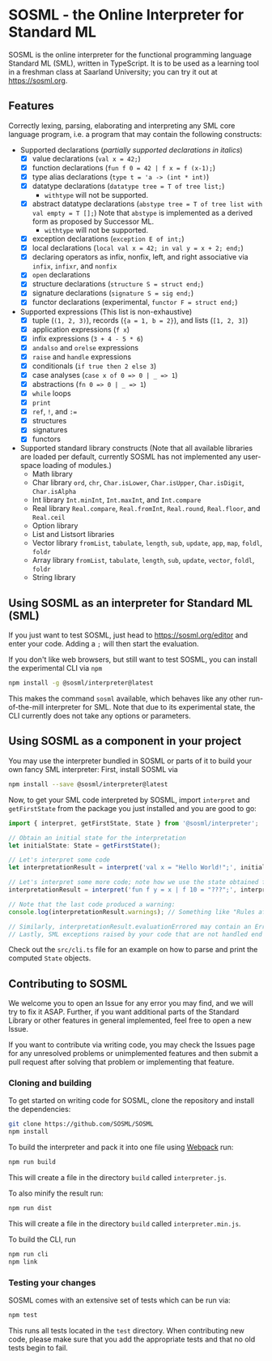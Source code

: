 # SOSML - the Online Interpreter for Standard ML

SOSML is the online interpreter for the functional programming language Standard ML (SML), written in TypeScript.
It is to be used as a learning tool in a freshman class at Saarland University; you can try it out at https://sosml.org.

## Features
Correctly lexing, parsing, elaborating and interpreting any SML core language program, i.e. a program that may contain the following constructs:

* Supported declarations (_partially supported declarations in italics_)
  * [x] value declarations (`val x = 42;`)
  * [x] function declarations (`fun f 0 = 42 | f x = f (x-1);`)
  * [x] type alias declarations (`type t = 'a -> (int * int)`)
  * [x] datatype declarations (`datatype tree = T of tree list;`)
    * `withtype` will not be supported.
  * [x] abstract datatype declarations (`abstype tree = T of tree list with val empty = T [];`)
        Note that `abstype` is implemented as a derived form as proposed by Successor ML.
    * `withtype` will not be supported.
  * [x] exception declarations (`exception E of int;`)
  * [x] local declarations (`local val x = 42; in val y = x + 2; end;`)
  * [x] declaring operators as infix, nonfix, left, and right associative via `infix`, `infixr`, and `nonfix`
  * [x] `open` declarations
  * [x] structure declarations (`structure S = struct end;`)
  * [x] signature declarations (`signature S = sig end;`)
  * [x] functor declarations (experimental, `functor F = struct end;`)
* Supported expressions (This list is non-exhaustive)
  * [x] tuple (`(1, 2, 3)`), records (`{a = 1, b = 2}`), and lists (`[1, 2, 3]`)
  * [x] application expressions (`f x`)
  * [x] infix expressions (`3 + 4 - 5 * 6`)
  * [x] `andalso` and `orelse` expressions
  * [x] `raise` and `handle` expressions
  * [x] conditionals (`if true then 2 else 3`)
  * [x] case analyses (`case x of 0 => 0 | _ => 1`)
  * [x] abstractions (`fn 0 => 0 | _ => 1`)
  * [x] `while` loops
  * [x] `print`
  * [x] `ref`, `!`, and `:=`
  * [x] structures
  * [x] signatures
  * [x] functors
* Supported standard library constructs (Note that all available libraries are loaded per default, currently SOSML has not implemented any user-space loading of modules.)
  * Math library
  * Char library `ord`, `chr`, `Char.isLower`, `Char.isUpper`, `Char.isDigit`, `Char.isAlpha`
  * Int library `Int.minInt`, `Int.maxInt`, and `Int.compare`
  * Real library `Real.compare`, `Real.fromInt`, `Real.round`, `Real.floor`, and `Real.ceil`
  * Option library
  * List and Listsort libraries
  * Vector library `fromList`, `tabulate`, `length`, `sub`, `update`, `app`, `map`, `foldl`, `foldr`
  * Array library `fromList`, `tabulate`, `length`, `sub`, `update`, `vector`, `foldl`, `foldr`
  * String library

## Using SOSML as an interpreter for Standard ML (SML)

If you just want to test SOSML, just head to https://sosml.org/editor and enter your code. 
Adding a `;` will then start the evaluation.

If you don't like web browsers, but still want to test SOSML, you can install the experimental CLI via `npm`
```bash
npm install -g @sosml/interpreter@latest
```
This makes the command `sosml` available, which behaves like any other run-of-the-mill interpreter for SML.
Note that due to its experimental state, the CLI currently does not take any options or parameters.

## Using SOSML as a component in your project

You may use the interpreter bundled in SOSML or parts of it to build your own fancy SML interpreter:
First, install SOSML via
```bash
npm install --save @sosml/interpreter@latest
```
Now, to get your SML code interpreted by SOSML, import `interpret` and `getFirstState` from the package you just installed
and you are good to go:
```js
import { interpret, getFirstState, State } from '@sosml/interpreter';

// Obtain an initial state for the interpretation
let initialState: State = getFirstState(); 

// Let's interpret some code 
let interpretationResult = interpret('val x = "Hello World!";', initialState);

// Let's interpret some more code; note how we use the state obtained from the last step
interpretationResult = interpret('fun f y = x | f 10 = "???";', interpretationResult.state);

// Note that the last code produced a warning:
console.log(interpretationResult.warnings); // Something like "Rules after "y" unused in pattern matching."

// Similarly, interpretationResult.evaluationErrored may contain an Error if the interpretation of your code failed
// Lastly, SML exceptions raised by your code that are not handled end up in interpretationResult.error.
```
Check out the `src/cli.ts` file for an example on how to parse and print the computed `State` objects.

## Contributing to SOSML

We welcome you to open an Issue for any error you may find, and we will try to fix it ASAP.
Further, if you want additional parts of the Standard Library or other features in general implemented,
feel free to open a new Issue.

If you want to contribute via writing code, you may check the Issues page for any unresolved problems
or unimplemented features and then submit a pull request after solving that problem or implementing that feature.

### Cloning and building

To get started on writing code for SOSML, clone the repository and install the dependencies:
```bash
git clone https://github.com/SOSML/SOSML
npm install
```

To build the interpreter and pack it into one file using [Webpack](https://webpack.js.org/) run:
```bash
npm run build
```
This will create a file in the directory `build` called `interpreter.js`.

To also minify the result run:
```bash
npm run dist
```
This will create a file in the directory `build` called `interpreter.min.js`.

To build the CLI, run
```bash
npm run cli
npm link
```

### Testing your changes

SOSML comes with an extensive set of tests which can be run via:
```bash
npm test
```
This runs all tests located in the `test` directory. 
When contributing new code, please make sure that you add the appropriate tests and that no old tests begin to fail.


